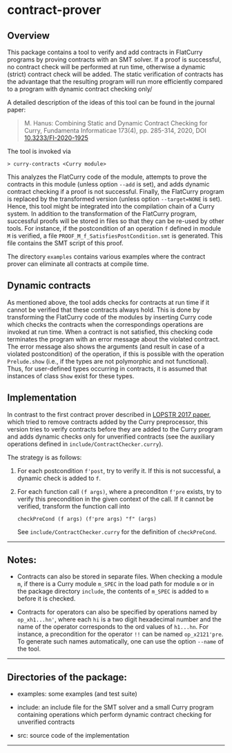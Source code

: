 contract-prover
===============

Overview
--------

This package contains a tool to verify and add contracts in FlatCurry programs
by proving contracts with an SMT solver. If a proof is successful,
no contract check will be performed at run time, otherwise
a dynamic (strict) contract check will be added.
The static verification of contracts has the advantage that
the resulting program will run more efficiently compared
to a program with dynamic contract checking only/

A detailed description of the ideas of this tool can be found in
the journal paper:

> M. Hanus: Combining Static and Dynamic Contract Checking for Curry,
> Fundamenta Informaticae 173(4), pp. 285-314, 2020,
> DOI [10.3233/FI-2020-1925](http://dx.doi.org/10.3233/FI-2020-1925)

The tool is invoked via

    > curry-contracts <Curry module>

This analyzes the FlatCurry code of the module, attempts to prove
the contracts in this module (unless option `--add` is set),
and adds dynamic contract checking if a proof is not successful.
Finally, the FlatCurry program is replaced by the transformed version
(unless option `--target=NONE` is set).
Hence, this tool might be integrated into the compilation chain
of a Curry system.
In addition to the transformation of the FlatCurry program,
successful proofs will be stored in files so that they can
be re-used by other tools. For instance, if the postcondition
of an operation `f` defined in module `M` is verified,
a file `PROOF_M_f_SatisfiesPostCondition.smt` is generated.
This file contains the SMT script of this proof.

The directory `examples` contains various examples where the
contract prover can eliminate all contracts at compile time.

Dynamic contracts
-----------------

As mentioned above, the tool adds checks for contracts at run time
if it cannot be verified that these contracts always hold.
This is done by transforming the FlatCurry code of the modules
by inserting Curry code which checks the contracts when the
correspondings operations are invoked at run time.
When a contract is not satisfied,
this checking code terminates the program with an error message
about the violated contract. The error message also shows
the arguments (and result in case of a violated postcondition)
of the operation, if this is possible with the operation `Prelude.show`
(i.e., if the types are not polymorphic and not functional).
Thus, for user-defined types occurring in contracts,
it is assumed that instances of class `Show` exist for these types.


Implementation
--------------

In contrast to the first contract prover described in
[LOPSTR 2017 paper](https://dx.doi.org/10.1007/978-3-319-94460-9_19),
which tried to remove contracts added by the Curry preprocessor,
this version tries to verify contracts before they are added
to the Curry program and adds dynamic checks only for unverified contracts
(see the auxiliary operations defined in `include/ContractChecker.curry`).

The strategy is as follows:

1. For each postcondition `f'post`, try to verify it.
   If this is not successful, a dynamic check is added to `f`.

2. For each function call `(f args)`, where a preconditon `f'pre` exists,
   try to verify this precondition in the given context of the call.
   If it cannot be verified, transform the function call into

       checkPreCond (f args) (f'pre args) "f" (args)

   See `include/ContractChecker.curry` for the definition of `checkPreCond`.

---------------------------------------------------------------------------

Notes:
------

- Contracts can also be stored in separate files.
  When checking a module `m`, if there is a Curry module `m_SPEC`
  in the load path for module `m` or in the package directory `include`,
  the contents of `m_SPEC` is added to `m` before it is checked.

- Contracts for operators can also be specified by
  operations named by `op_xh1...hn'`, where each
  `hi` is a two digit hexadecimal number and the name
  of the operator corresponds to the ord values of `h1...hn`.
  For instance, a precondition for the operator `!!` can be named
  `op_x2121'pre`. To generate such names automatically,
  one can use the option `--name` of the tool.

---------------------------------------------------------------------------

Directories of the package:
---------------------------

* examples: some examples (and test suite)

* include: an include file for the SMT solver and a small Curry program
  containing operations which perform dynamic contract checking
  for unverified contracts

* src: source code of the implementation

---------------------------------------------------------------------------
